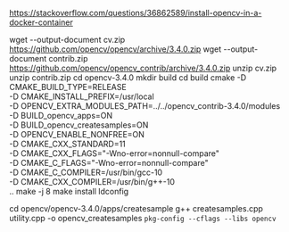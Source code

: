 https://stackoverflow.com/questions/36862589/install-opencv-in-a-docker-container



wget --output-document cv.zip https://github.com/opencv/opencv/archive/3.4.0.zip
wget --output-document contrib.zip https://github.com/opencv/opencv_contrib/archive/3.4.0.zip
unzip cv.zip
unzip contrib.zip
cd opencv-3.4.0
mkdir build
cd build
cmake -D CMAKE_BUILD_TYPE=RELEASE \
  -D CMAKE_INSTALL_PREFIX=/usr/local \
  -D OPENCV_EXTRA_MODULES_PATH=../../opencv_contrib-3.4.0/modules \
  -D BUILD_opencv_apps=ON \
  -D BUILD_opencv_createsamples=ON \
  -D OPENCV_ENABLE_NONFREE=ON \
  -D CMAKE_CXX_STANDARD=11 \
  -D CMAKE_CXX_FLAGS="-Wno-error=nonnull-compare" \
  -D CMAKE_C_FLAGS="-Wno-error=nonnull-compare" \
  -D CMAKE_C_COMPILER=/usr/bin/gcc-10 \
  -D CMAKE_CXX_COMPILER=/usr/bin/g++-10 \
  ..
make -j 8
make install 
ldconfig

cd opencv/opencv-3.4.0/apps/createsample
g++ createsamples.cpp utility.cpp -o opencv_createsamples `pkg-config --cflags --libs opencv`


